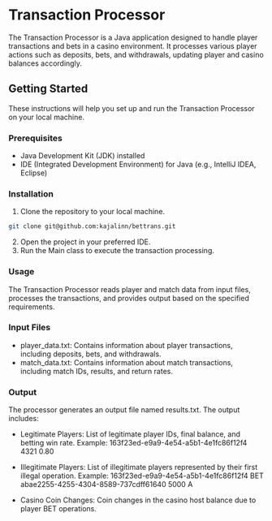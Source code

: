 # Transaction Processor

The Transaction Processor is a Java application designed to handle player transactions and bets in a casino environment. It processes various player actions such as deposits, bets, and withdrawals, updating player and casino balances accordingly.

## Getting Started

These instructions will help you set up and run the Transaction Processor on your local machine.

### Prerequisites

- Java Development Kit (JDK) installed
- IDE (Integrated Development Environment) for Java (e.g., IntelliJ IDEA, Eclipse)

### Installation

1. Clone the repository to your local machine.
```bash
git clone git@github.com:kajalinn/bettrans.git
```
2. Open the project in your preferred IDE.
3. Run the Main class to execute the transaction processing.

### Usage

The Transaction Processor reads player and match data from input files, processes the transactions, and provides output based on the specified requirements.

### Input Files

 - player_data.txt: Contains information about player transactions, including deposits, bets, and withdrawals.
 - match_data.txt: Contains information about match transactions, including match IDs, results, and return rates.

### Output

The processor generates an output file named results.txt. The output includes:

 - Legitimate Players:
   List of legitimate player IDs, final balance, and betting win rate.
   Example: 163f23ed-e9a9-4e54-a5b1-4e1fc86f12f4 4321 0.80

 - Illegitimate Players:
   List of illegitimate players represented by their first illegal operation.
   Example: 163f23ed-e9a9-4e54-a5b1-4e1fc86f12f4 BET abae2255-4255-4304-8589-737cdff61640 5000 A

 - Casino Coin Changes:
   Coin changes in the casino host balance due to player BET operations.
